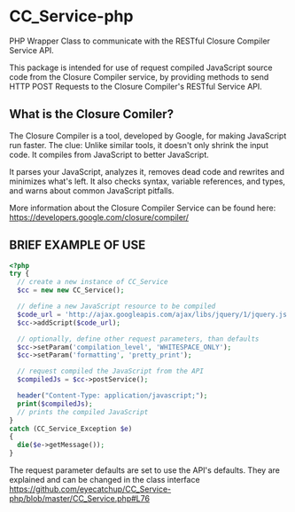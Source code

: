 # CC_Service-php
PHP Wrapper Class to communicate with the RESTful Closure Compiler Service API.

This package is intended for use of request compiled JavaScript source code from the Closure Compiler service, by providing methods to send HTTP POST Requests to the Closure Compiler's RESTful Service API.

## What is the Closure Comiler?

The Closure Compiler is a tool, developed by Google, for making JavaScript run faster. The clue: Unlike similar tools, it doesn't only shrink the input code. It compiles from JavaScript to better JavaScript.

It parses your JavaScript, analyzes it, removes dead code and rewrites and minimizes what's left. It also checks syntax, variable references, and types, and warns about common JavaScript pitfalls.

More information about the Closure Compiler Service can be found here: https://developers.google.com/closure/compiler/

## BRIEF EXAMPLE OF USE

```php
<?php
try {
  // create a new instance of CC_Service
  $cc = new new CC_Service();

  // define a new JavaScript resource to be compiled
  $code_url = 'http://ajax.googleapis.com/ajax/libs/jquery/1/jquery.js';
  $cc->addScript($code_url);

  // optionally, define other request parameters, than defaults
  $cc->setParam('compilation_level', 'WHITESPACE_ONLY');
  $cc->setParam('formatting', 'pretty_print');

  // request compiled the JavaScript from the API
  $compiledJs = $cc->postService();

  header("Content-Type: application/javascript;");
  print($compiledJs);
  // prints the compiled JavaScript
}
catch (CC_Service_Exception $e)
{
  die($e->getMessage());
}
```

The request parameter defaults are set to use the API's defaults. They are explained and can be changed in the class interface https://github.com/eyecatchup/CC_Service-php/blob/master/CC_Service.php#L76
